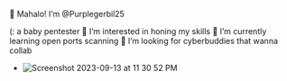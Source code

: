 👋 Mahalo! I’m @Purplegerbil25 

(: a baby pentester
👀 I’m interested in honing my skills
🌱 I’m currently learning open ports scanning
💞️ I’m looking for cyberbuddies that wanna collab 
- ![Screenshot 2023-09-13 at 11 30 52 PM](https://github.com/Purplegerbil25/Purplegerbil25/assets/144363164/dbe1f8d6-2285-4997-bda4-d667168a05f4)


<!---
Purplegerbil25/Purplegerbil25 is a ✨ special ✨ repository because its `README.md` (this file) appears on your GitHub profile.
You can click the Preview link to take a look at your changes.

